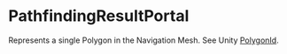 # PathfindingResultPortal

Represents a single Polygon in the Navigation Mesh. See Unity [PolygonId](https://docs.unity3d.com/ScriptReference/Experimental.AI.PolygonId.html).